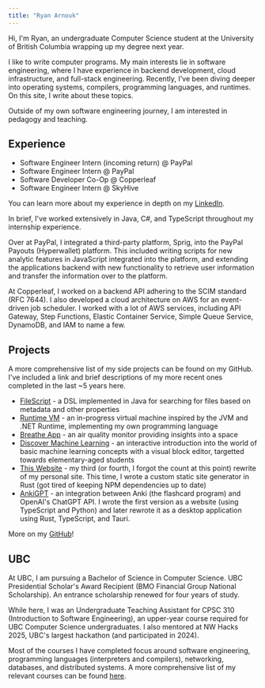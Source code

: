 ```yaml
---
title: "Ryan Arnouk"
---
```


Hi, I'm Ryan, an undergraduate Computer Science student at the University of British Columbia wrapping up my degree next year.


I like to write computer programs. My main interests lie in software engineering, where I have experience in backend development, cloud infrastructure, and full-stack engineering. Recently, I've been diving deeper into operating systems, compilers, programming languages, and runtimes. On this site, I write about these topics.


Outside of my own software engineering journey, I am interested in pedagogy and teaching.

## Experience
- Software Engineer Intern (incoming return) @ PayPal
- Software Engineer Intern @ PayPal
- Software Developer Co-Op @ Copperleaf
- Software Engineer Intern @ SkyHive

You can learn more about my experience in depth on my [LinkedIn](https://www.linkedin.com/in/ryanarnouk/). 

In brief, I've worked extensively in Java, C#, and TypeScript throughout my internship experience.


Over at PayPal, I integrated a third-party platform, Sprig, into the PayPal Payouts (Hyperwallet) platform. This included writing scripts for new analytic features in JavaScript integrated into the platform, and extending the applications backend with new functionality to retrieve user information and transfer the information over to the platform. 


At Copperleaf, I worked on a backend API adhering to the SCIM standard (RFC 7644). I also developed a cloud architecture on AWS for an event-driven job scheduler. I worked with a lot of AWS services, including API Gateway, Step Functions, Elastic Container Service, Simple Queue Service, DynamoDB, and IAM to name a few. 


## Projects
A more comprehensive list of my side projects can be found on my GitHub. I've included a link and brief descriptions of my more recent ones completed in the last ~5 years here. 

- [FileScript](https://github.com/ryanarnouk/FileScript) - a DSL implemented in Java for searching for files based on metadata and other properties
- [Runtime VM](https://github.com/ryanarnouk/runtime-vm) - an in-progress virtual machine inspired by the JVM and .NET Runtime, implementing my own programming language
- [Breathe App](https://github.com/ryanarnouk/nwhacks-2024) - an air quality monitor providing insights into a space 
- [Discover Machine Learning](https://github.com/ryanarnouk/Discover-Machine-Learning) - an interactive introduction into the world of basic machine learning concepts
with a visual block editor, targetted towards elementary-aged students
- [This Website](https://github.com/ryanarnouk/ryanarnouk.github.io) - my third (or fourth, I forgot the count at this point) rewrite of my personal site. This time, I wrote a custom static site generator in Rust (got tired of keeping NPM dependencies up to date) 
- [AnkiGPT](https://github.com/ryanarnouk/anki-gpt-desktop) - an integration between Anki (the flashcard program) and OpenAI's ChatGPT API. I wrote the first version as a website (using TypeScript and Python) and later rewrote it as a desktop application using Rust, TypeScript, and Tauri. 

More on my [GitHub](https://github.com/ryanarnouk)!


## UBC
At UBC, I am pursuing a Bachelor of Science in Computer Science. UBC Presidential Scholar's Award Recipient (BMO Financial Group National Scholarship). An entrance scholarship renewed for four years of study. 


While here, I was an Undergraduate Teaching Assistant for CPSC 310 (Introduction to Software Engineering), an upper-year course required for UBC Computer Science undergraduates. I also mentored at NW Hacks 2025, UBC's largest hackathon (and participated in 2024).


Most of the courses I have completed focus around software engineering, programming languages (interpreters and compilers), networking, databases, and distributed systems. A more comprehensive list of my relevant courses can be found [here](/university). 
